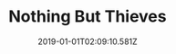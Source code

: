 ---
title: Nothing But Thieves
artist: Nothing But Thieves
date: 2019-01-01T02:09:10.581Z
cover: /upload/1-l9ycviqberhwkdtirgf1aq.jpeg
styles:
  - Alternative Rock
links:
  spotify: https://play.spotify.com/album/3q4BkDV5B7sczFcfrIl2a2
  youtube: https://music.youtube.com/watch?v=X2zcG3bcuMI
  applemusic: https://itunes.apple.com/us/album/nothing-but-thieves-deluxe/1016210775?uo=4
  soundcloud: ""
  bandcamp: ""
  deezer: https://www.deezer.com/album/46921452
---